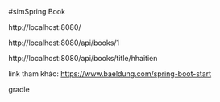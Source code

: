 #simSpring
Book

http://localhost:8080/

http://localhost:8080/api/books/1

http://localhost:8080/api/books/title/hhaitien


link tham khảo:
https://www.baeldung.com/spring-boot-start

gradle
